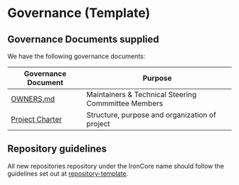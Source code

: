 # Governance (Template)

## Governance Documents supplied

We have the following governance documents:

| Governance Document  | Purpose  |
|---|---|
| [OWNERS.md](./Owners_Template.md)  | Maintainers & Technical Steering Commmittee Members  |
| [Project Charter](../placerholder.md)  |  Structure, purpose and organization of project |

## Repository guidelines

All new repositories repository under the IronCore name should follow the guidelines set out at [repository-template](https://github.com/ironcore-dev/repository-template).
